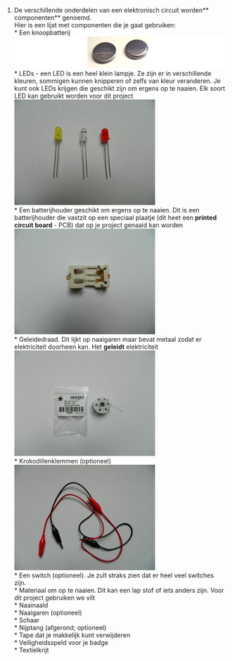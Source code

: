 1. De verschillende onderdelen van een elektronisch circuit worden** componenten** genoemd.  
   Hier is een lijst met componenten die je gaat gebruiken:  
   \* Een knoopbatterij  
   ![](/nl/assets/batteries_100_202_650.png)  
   \* LEDs - een LED is een heel klein lampje. Ze zijn er in verschillende kleuren, sommigen kunnen knipperen of zelfs van kleur veranderen. Je kunt ook LEDs krijgen die geschikt zijn om ergens op te naaien. Elk soort LED kan gebruikt worden voor dit project  
   ![](/assets/DSCN1113.JPG)  
   \* Een batterijhouder geschikt om ergens op te naaien. Dit is een batterijhouder die vastzit op een speciaal plaatje \(dit heet een **printed circuit board** - PCB\) dat op je project genaaid kan worden  
   ![](/assets/DSCN1109.JPG)  
   \* Geleidedraad. Dit lijkt op naaigaren maar bevat metaal zodat er elektriciteit doorheen kan. Het **geleidt** elektriciteit  
   ![](/assets/DSCN1119.JPG)  
   \* Krokodillenklemmen \(optioneel\)  
   ![](/assets/DSCN1118.JPG)  
   \* Een switch \(optioneel\). Je zult straks zien dat er heel veel switches zijn.  
   \* Materiaal om op te naaien. Dit kan een lap stof of iets anders zijn. Voor dit project gebruiken we vilt  
   \* Naainaald  
   \* Naaigaren \(optioneel\)  
   \* Schaar  
   \* Nijptang \(afgerond; optioneel\)  
   \* Tape dat je makkelijk kunt verwijderen  
   \* Veiligheidsspeld voor je badge  
   \* Textielkrijt



